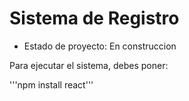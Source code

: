 <h1> Sistema de Registro </h1>

- Estado de proyecto: En construccion

Para ejecutar el sistema, debes poner:

'''npm install react'''
